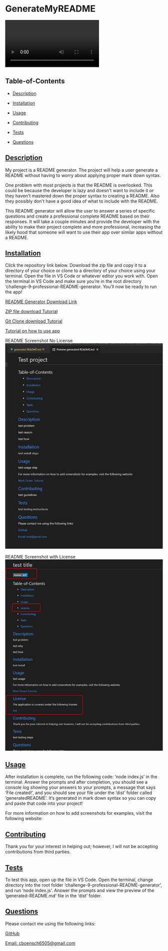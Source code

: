 # GenerateMyREADME

![video_DEMO](GenerateMyREADME/utils/images/ProReadMeGen_DEMO.mp4)

## Table-of-Contents

* [Description](#description)
* [Installation](#installation)
* [Usage](#usage)

* [Contributing](#contributing)
* [Tests](#tests)
* [Questions](#questions)

## [Description](#table-of-contents)

My project is a README generator. The project will help a user generate a README without having to worry about applying proper mark down syntax.

One problem with most projects is that the README is overlooked. This could be because the developer is lazy and doesn't want to include it or they haven't mastered down the proper syntax to creating a README. Also they possibly don't have a good idea of what to include with the README.

This README generator will allow the user to answer a series of specific questions and create a professional complete README based on their responses. It will take a couple minutes and provide the developer with the ability to make their project complete and more professional, increasing the likely hood that someone will want to use their app over similar apps without a README.

## [Installation](#table-of-contents)

Click the repository link below. Download the zip file and copy it to a directory of your choice or clone to a directory of your choice using your terminal.  Open the file in VS Code or whatever editor you work with. Open the terminal in VS Code and make sure you’re in the root directory ‘challenge-9-professional-README-generator. You’ll now be ready to run the app!

[README Generator Download Link](https://github.com/mjgiannelli/challenge-9-professional-README-generator/)

[ZIP file download Tutorial](https://drive.google.com/file/d/1Es77aULk006BU_krKsyRvkA5YwO5_yvE/view)

[Git Clone download Tutorial](https://drive.google.com/file/d/1i-yD756_Ibe_SUFfAvNI3cTmBkNMfbiq/view)

[Tutorial on how to use app](https://drive.google.com/file/d/1D2fBbKYpz3s7xbjWTj9DZnJrpr12AgbM/view)

README Screenshot No License
![README Screenshot No License](utils/images/no-license-screenshot.png)

README Screenshot with License
![README Screenshot with License](utils/images/with-license-screenshot.png)

## [Usage](#table-of-contents)

After installation is complete, run the following code: ‘node index.js’ in the terminal. Answer the prompts and after completion, you should see a console log showing your answers to your prompts, a message that says ‘File created!’, and you should see your file under the ‘dist’ folder called ‘generatedREADME’. It’s generated in mark down syntax so you can copy and paste that code into your project!

For more information on how to add screenshots for examples, visit the following website:


## [Contributing](#table-of-contents)


Thank you for your interest in helping out; however, I will not be accepting contributions from third parties.


## [Tests](#table-of-contents)

To test this app, open up the file in VS Code. Open the terminal, change directory into the root folder ‘challenge-9-professional-README-generator’, and run ‘node index.js’. Answer the prompts and view the preview of the ‘generated-README.md’ file in the ‘dist’ folder.

## [Questions](#table-of-contents)

Please contact me using the following links:

[GitHub](https://github.com/cboensch6505)

[Email: cboensch6505@gmail.com](mailto:cboensch6505@gmail.com)

